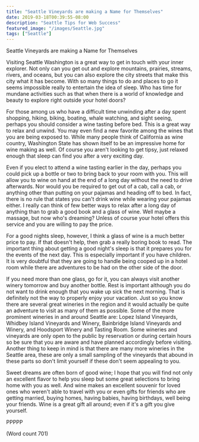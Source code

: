 ```yaml
---
title: "Seattle Vineyards are making a Name for Themselves"
date: 2019-03-18T00:39:55-08:00
description: "Seattle Tips for Web Success"
featured_image: "/images/Seattle.jpg"
tags: ["Seattle"]
---
```


Seattle Vineyards are making a Name for Themselves

Visiting Seattle Washington is a great way to get in touch with your inner explorer. Not only can you get out and explore mountains, prairies, streams, rivers, and oceans, but you can also explore the city streets that make this city what it has become. With so many things to do and places to go it seems impossible really to entertain the idea of sleep. Who has time for mundane activities such as that when there is a world of knowledge and beauty to explore right outside your hotel doors? 

For those among us who have a difficult time unwinding after a day spent shopping, hiking, biking, boating, whale watching, and sight seeing, perhaps you should consider a wine tasting before bed. This is a great way to relax and unwind. You may even find a new favorite among the wines that you are being exposed to. While many people think of California as wine country, Washington State has shown itself to be an impressive home for wine making as well. Of course you aren't looking to get tipsy, just relaxed enough that sleep can find you after a very exciting day.

Even if you elect to attend a wine tasting earlier in the day, perhaps you could pick up a bottle or two to bring back to your room with you. This will allow you to wine on hand at the end of a long day without the need to drive afterwards. Nor would you be required to get out of a cab, call a cab, or anything other than putting on your pajamas and heading off to bed. In fact, there is no rule that states you can't drink wine while wearing your pajamas either. I really can think of few better ways to relax after a long day of anything than to grab a good book and a glass of wine. Well maybe a massage, but now who's dreaming? Unless of course your hotel offers this service and you are willing to pay the price.

For a good nights sleep, however, I think a glass of wine is a much better price to pay. If that doesn't help, then grab a really boring book to read. The important thing about getting a good night's sleep is that it prepares you for the events of the next day. This is especially important if you have children. It is very doubtful that they are going to handle being cooped up in a hotel room while there are adventures to be had on the other side of the door. 

If you need more than one glass, go for it, you can always visit another winery tomorrow and buy another bottle. Rest is important although you do not want to drink enough that you wake up sick the next morning. That is definitely not the way to properly enjoy your vacation. Just so you know there are several great wineries in the region and it would actually be quite an adventure to visit as many of them as possible. Some of the more prominent wineries in and around Seattle are: Lopez Island Vineyards, Whidbey Island Vineyards and Winery, Bainbridge Island Vineyards and Winery, and Hoodsport Winery and Tasting Room. Some wineries and vineyards are only open to the public by reservation or during certain hours so be sure that you are aware and have planned accordingly before visiting. Another thing to keep in mind is that there are many more wineries in the Seattle area, these are only a small sampling of the vineyards that abound in these parts so don't limit yourself if these don't seem appealing to you. 

Sweet dreams are often born of good wine; I hope that you will find not only an excellent flavor to help you sleep but some great selections to bring home with you as well. And wine makes an excellent souvenir for loved ones who weren't able to travel with you or even gifts for friends who are getting married, buying homes, having babies, having birthdays, well being your friends. Wine is a great gift all around; even if it's a gift you give yourself.

PPPPP

(Word count 701)

